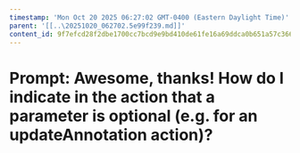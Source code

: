 ```yaml
---
timestamp: 'Mon Oct 20 2025 06:27:02 GMT-0400 (Eastern Daylight Time)'
parent: '[[..\20251020_062702.5e99f239.md]]'
content_id: 9f7efcd28f2dbe1700cc7bcd9e9bd410de61fe16a69ddca0b651a57c3662bc59
---
```


# Prompt: Awesome, thanks! How do I indicate in the action that a parameter is optional (e.g. for an updateAnnotation action)?

